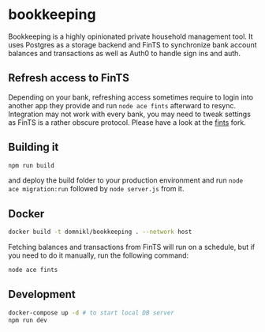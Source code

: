 # bookkeeping

Bookkeeping is a highly opinionated private household management tool.
It uses Postgres as a storage backend and FinTS to synchronize bank account balances and transactions as well as Auth0 to handle sign ins and auth.

## Refresh access to FinTS

Depending on your bank, refreshing access sometimes require to login into another app they provide and run `node ace fints` afterward to resync.
Integration may not work with every bank, you may need to tweak settings as FinTS is a rather obscure protocol.
Please have a look at the [fints](https://github.com/domnikl/fints) fork.

## Building it

```sh
npm run build
```

and deploy the build folder to your production environment and run `node ace migration:run` followed by `node server.js` from it.

## Docker

```sh
docker build -t domnikl/bookkeeping . --network host
```

Fetching balances and transactions from FinTS will run on a schedule, but if you need to do it manually, run the following command:

```sh
node ace fints
```

## Development

```sh
docker-compose up -d # to start local DB server
npm run dev
```

